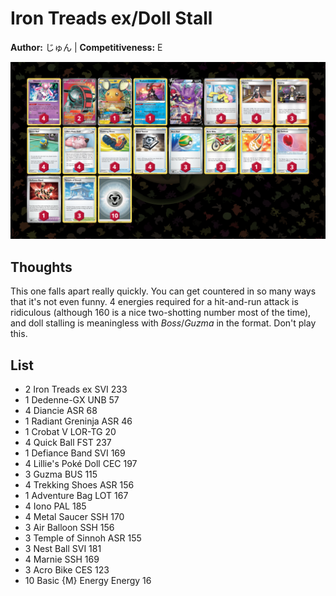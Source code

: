 # Iron Treads ex/Doll Stall

**Author:** じゅん | **Competitiveness:** E

![decklist](../../!Images/Live%20Expanded/1SUM-MEW/Iron%20Treads-Doll.PNG)

## Thoughts
This one falls apart really quickly. You can get countered in so many ways that it's not even funny. 4 energies required for a hit-and-run attack is ridiculous (although 160 is a nice two-shotting number most of the time), and doll stalling is meaningless with *Boss*/*Guzma* in the format. Don't play this.

## List
* 2 Iron Treads ex SVI 233
* 1 Dedenne-GX UNB 57
* 4 Diancie ASR 68
* 1 Radiant Greninja ASR 46
* 1 Crobat V LOR-TG 20
* 4 Quick Ball FST 237
* 1 Defiance Band SVI 169
* 4 Lillie's Poké Doll CEC 197
* 3 Guzma BUS 115
* 4 Trekking Shoes ASR 156
* 1 Adventure Bag LOT 167
* 4 Iono PAL 185
* 4 Metal Saucer SSH 170
* 3 Air Balloon SSH 156
* 3 Temple of Sinnoh ASR 155
* 3 Nest Ball SVI 181
* 4 Marnie SSH 169
* 3 Acro Bike CES 123
* 10 Basic {M} Energy Energy 16
